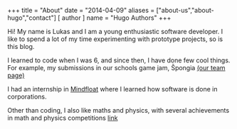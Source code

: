 +++
title = "About"
date = "2014-04-09"
aliases = ["about-us","about-hugo","contact"]
[ author ]
  name = "Hugo Authors"
+++

Hi! My name is Lukas and I am a young enthusiastic software developer. I like to spend a lot of my time experimenting with prototype projects, so is this blog.

I learned to code when I was 6, and since then, I have done few cool things. For example, my submissions in our schools game jam, Špongia [(our team page)](https://imoblinihrosici.000webhostapp.com/)

I had an internship in [Mindfloat](https://www.mindfloat.com/) where I learned how software is done in corporations.

Other than coding, I also like maths and physics, with several achievements in math and physics competitions [link](achievements.md) 